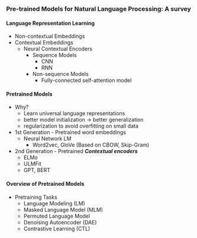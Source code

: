 ### Pre-trained Models for Natural Language Processing: A survey

#### Language Representation Learning

- Non-contextual Embeddings
- Contextual Embeddings
  - Neural Contextual Encoders
    - Sequence Models
      - CNN
      - RNN
    - Non-sequence Models
      - Fully-connected self-attention model

#### Pretrained Models

- Why?
  - Learn universal language representations
  - better model initialization -> better generalization
  - regularization to avoid overfitting on small data
- 1st Generation - Pretrained word embeddings
  - Neural Network LM
    - Word2vec, GloVe (Based on CBOW, Skip-Gram)
- 2nd Generation - Pretrained __*Contextual encoders*__
  - ELMo
  - ULMFit
  - GPT, BERT

#### Overview of Pretrained Models

- Pretraining Tasks
  - Language Modeling (LM)
  - Masked Language Model (MLM)
  - Permuted Language Model
  - Denoising Autoencoder (DAE)
  - Contrastive Learning (CTL)

